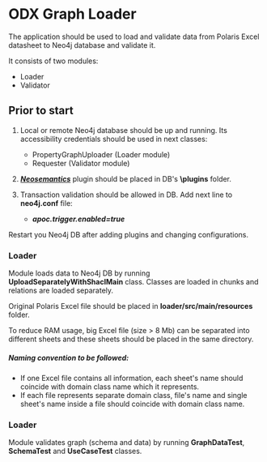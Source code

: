 # ODX Graph Loader

The application should be used to load and validate data from Polaris Excel datasheet to Neo4j database and validate it.

It consists of two modules:
 - Loader
 - Validator
 
 ## Prior to start
 
 1. Local or remote Neo4j database should be up and running. Its accessibility credentials should be used in next classes: 
    - PropertyGraphUploader (Loader module)
    - Requester (Validator module)
 
 2. [***Neosemantics***](https://github.com/neo4j-labs/neosemantics/releases) plugin should be placed in 
 DB's **<neo4j-home>\plugins** folder.
 
 3. Transaction validation should be allowed in DB. Add next line to **neo4j.conf** file:
    - ***apoc.trigger.enabled=true***
    
Restart you Neo4j DB after adding plugins and changing configurations.
  
 ### Loader
 
 Module loads data to Neo4j DB by running **UploadSeparatelyWithShaclMain** class. Classes are loaded in chunks and relations 
 are loaded separately.
 
 Original Polaris Excel file should be placed in **loader/src/main/resources** folder. 
 
 To reduce RAM usage, big Excel file (size > 8 Mb) can be separated into different sheets and 
 these sheets should be placed in the same directory.
 
 ##### Naming convention to be followed:
 - If one Excel file contains all information, each sheet's name should coincide with domain class name which it represents.
 - If each file represents separate domain class, file's name and single sheet's name inside a file should coincide with
 domain class name.
 
  ### Loader
  
  Module validates graph (schema and data) by running **GraphDataTest**, **SchemaTest** and **UseCaseTest** classes.

 
 
 
